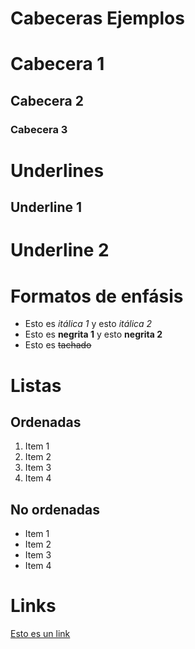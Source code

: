 # Cabeceras Ejemplos
# Cabecera 1
## Cabecera 2
### Cabecera 3

# Underlines

Underline 1
---------

Underline 2
=======

# Formatos de enfásis
- Esto es *itálica 1* y esto _itálica 2_
- Esto es **negrita 1** y esto __negrita 2__
- Esto es ~~tachado~~

# Listas

## Ordenadas
1. Item 1
2. Item 2
3. Item 3
4. Item 4


## No ordenadas

- Item 1
- Item 2
- Item 3
- Item 4


# Links

[Esto es un link](http://google.es)